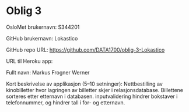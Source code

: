 Oblig 3
=======
OsloMet brukernavn: S344201

GitHub brukernavn: Lokastico

GitHub repo URL: https://github.com/DATA1700/oblig-3-Lokastico

URL til Heroku app:

Fullt navn: Markus Frogner Werner

Kort beskrivelse av applikasjon (5–10 setninger):
Nettbestilling av kinobilletter hvor lagringen av billetter skjer i relasjonsdatabase.
Billettene sorteres etter etternavn i databasen.
inputvalidering hindrer bokstaver i telefonnummer, og hindrer tall i for- og etternavn.
